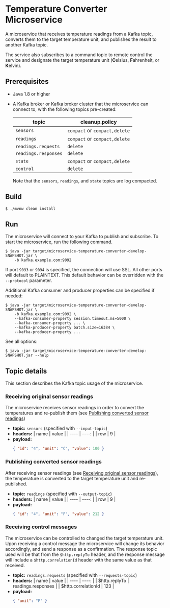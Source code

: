 # Temperature Converter Microservice

A microservice that receives temperature readings from a Kafka topic, converts them to the target temperature unit, and publishes the result to another Kafka topic.

The service also subscribes to a command topic to remote control the service and designate the target temperature unit (**C**elsius, **F**ahrenheit, or **K**elvin).

## Prerequisites

- Java 1.8 or higher

- A Kafka broker or Kafka broker cluster that the microservice can connect to, with the following topics pre-created:

  | topic                | cleanup.policy                |
  | -------------------- | ----------------------------- |
  | `sensors`            | `compact` or `compact,delete` |
  | `readings`           | `compact` or `compact,delete` |
  | `readings.requests`  | `delete`                      |
  | `readings.responses` | `delete`                      |
  | `state`              | `compact` or `compact,delete` |
  | `control`            | `delete`                      |

  Note that the `sensors`, `readings`, and `state` topics are log compacted.

## Build

```
$ ./mvnw clean install
```

## Run

The microservice will connect to your Kafka to publish and subscribe. To start the microservice, run the following command.

```
$ java -jar target/microservice-temperature-converter-develop-SNAPSHOT.jar \
    -b kafka.example.com:9092
```

If port `9093` or `9094` is specified, the connection will use SSL. All other ports will default to PLAINTEXT. This default behavior can be overridden with the `--protocol` parameter.

Additional Kafka consumer and producer properties can be specified if needed:

```
$ java -jar target/microservice-temperature-converter-develop-SNAPSHOT.jar \
    -b kafka.example.com:9092 \
    --kafka-consumer-property session.timeout.ms=5000 \
    --kafka-consumer-property ... \
    --kafka-producer-property batch.size=16384 \
    --kafka-producer-property ...
```

See all options:

```
$ java -jar target/microservice-temperature-converter-develop-SNAPSHOT.jar --help
```

## Topic details

This section describes the Kafka topic usage of the microservice.

### Receiving original sensor readings

The microservice receives sensor readings in order to convert the temperatures and re-publish them (see [Publishing converted sensor readings](publishing-converted-sensor-readings#))

- **topic:** `sensors` (specified with `--input-topic`)
- **headers:**
  | name | value |
  | ---- | ----: |
  | row | 9 |
- **payload:**
  ```json
  { "id": "4", "unit": "C", "value": 100 }
  ```

### Publishing converted sensor readings

After receiving sensor readings (see [Receiving original sensor readings](#receiving-original-sensor-readings)), the temperature is converted to the target temperature unit and re-published.

- **topic:** `readings` (specified with `--output-topic`)
- **headers:**
  | name | value |
  | ---- | ----: |
  | row | 9 |
- **payload:**
  ```json
  { "id": "4", "unit": "F", "value": 212 }
  ```

### Receiving control messages

The microservice can be controlled to changed the target temperature unit. Upon receiving a control message the microservice will change its behavior accordingly, and send a response as a confirmation. The response topic used will be that from the `$http.replyTo` header, and the response message will include a `$http.correlationId` header with the same value as that received.

- **topic:** `readings.requests` (specified with `--requests-topic`)
- **headers:**
  | name | value |
  | ---- | ----: |
  | $http.replyTo | readings.responses |
  | $http.correlationId | 123 |
- **payload:**
  ```json
  { "unit": "F" }
  ```
